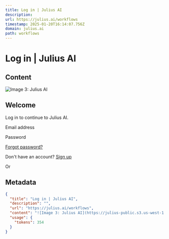 ```yaml
---
title: Log in | Julius AI
description: 
url: https://julius.ai/workflows
timestamp: 2025-01-20T16:14:07.756Z
domain: julius.ai
path: workflows
---
```


# Log in | Julius AI



## Content

![Image 3: Julius AI](https://julius-public.s3.us-west-1.amazonaws.com/public/chatwithyourdata_fill_logo.png)

Welcome
-------

Log in to continue to Julius AI.

Email address

Password

[Forgot password?](https://auth.julius.ai/u/login/password-reset-start/Username-Password-Authentication?state=hKFo2SBoNWdNY0ZTSS03TGp4dkpJa3E0Y1NpNnBTbVU4NXNwVqFur3VuaXZlcnNhbC1sb2dpbqN0aWTZIDBPYUZJN2RSQUNDay1TRE5HcDNFcTVTWG0ybmxDUmpZo2NpZNkgUVhUc1dEbHR5VEkxVnJSSE9RUlJmVHRHMWNmNFlESzg)

Don't have an account? [Sign up](https://auth.julius.ai/u/signup?state=hKFo2SBoNWdNY0ZTSS03TGp4dkpJa3E0Y1NpNnBTbVU4NXNwVqFur3VuaXZlcnNhbC1sb2dpbqN0aWTZIDBPYUZJN2RSQUNDay1TRE5HcDNFcTVTWG0ybmxDUmpZo2NpZNkgUVhUc1dEbHR5VEkxVnJSSE9RUlJmVHRHMWNmNFlESzg)

Or

## Metadata

```json
{
  "title": "Log in | Julius AI",
  "description": "",
  "url": "https://julius.ai/workflows",
  "content": "![Image 3: Julius AI](https://julius-public.s3.us-west-1.amazonaws.com/public/chatwithyourdata_fill_logo.png)\n\nWelcome\n-------\n\nLog in to continue to Julius AI.\n\nEmail address\n\nPassword\n\n[Forgot password?](https://auth.julius.ai/u/login/password-reset-start/Username-Password-Authentication?state=hKFo2SBoNWdNY0ZTSS03TGp4dkpJa3E0Y1NpNnBTbVU4NXNwVqFur3VuaXZlcnNhbC1sb2dpbqN0aWTZIDBPYUZJN2RSQUNDay1TRE5HcDNFcTVTWG0ybmxDUmpZo2NpZNkgUVhUc1dEbHR5VEkxVnJSSE9RUlJmVHRHMWNmNFlESzg)\n\nDon't have an account? [Sign up](https://auth.julius.ai/u/signup?state=hKFo2SBoNWdNY0ZTSS03TGp4dkpJa3E0Y1NpNnBTbVU4NXNwVqFur3VuaXZlcnNhbC1sb2dpbqN0aWTZIDBPYUZJN2RSQUNDay1TRE5HcDNFcTVTWG0ybmxDUmpZo2NpZNkgUVhUc1dEbHR5VEkxVnJSSE9RUlJmVHRHMWNmNFlESzg)\n\nOr",
  "usage": {
    "tokens": 354
  }
}
```

